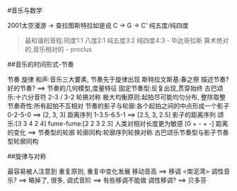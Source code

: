 #音乐与数学

2001太空漫游 -> 查拉图斯特拉如是说 C -> G -> C' 纯五度/纯四度
>最和谐的音程:同度1:1 八度2:1 纯五度3:2 纯四度4:3 - 毕达哥拉斯
>算术绝对的,音乐相对的 - proclus

##音乐的时间形式-节奏

节奏 旋律 和声:音乐三大要素, 节奏先于旋律出现
斯特拉文斯基:春之祭
描述节奏?好的节奏? ==> 节奏的几何模型,度量特征
固定节奏型:反复出现,贯穿始终  古巴颂乐:十六分音符 2-3 / 3-2 轮换对称
极大均衡原则:起拍尽可能均匀分布, 整除取整
节奏奇性:所有起拍不互相对
节奏的影子与轮廓:各个起拍之间的中点形成一个影子
0-2-5-0 ==> [2, 3, 3] 距离序列
1-3.5-6.5-1 ==> [2.5, 3, 2.5] 影子的距离序列
颂乐:[3 3 4 2 4] fume-fume:[2 2 3 2 3]
人类对相对长度更为敏感
[0 + - + -] 距离的变化 ==> 节奏型的轮廓
轮廓同构:轮廓序列轮换对称
古巴颂乐节奏型与影子节奏型轮廓同构

##旋律与对称

最容易被人注意到
重复原则, 重复中变化发展
移动音高 ==> 移调 <南泥湾>
调性音乐? ==> 略掉了, 很多, 调式音阶 ==> 有些移调不能做
调性移调? ==> 贝多芬
